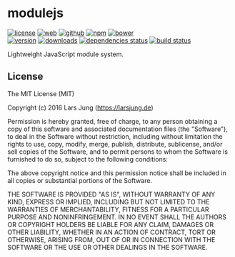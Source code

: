 # modulejs

[![license][license-img]][github] [![web][web-img]][web] [![github][github-img]][github] [![npm][npm-img]][npm] [![bower][bower-img]][github]  
[![version][npm-v-img]][npm] [![downloads][npm-dm-img]][npm] [![dependencies status][gemnasium-img]][gemnasium] [![build status][travis-img]][travis]

Lightweight JavaScript module system.


## License
The MIT License (MIT)

Copyright (c) 2016 Lars Jung (https://larsjung.de)

Permission is hereby granted, free of charge, to any person obtaining a copy
of this software and associated documentation files (the "Software"), to deal
in the Software without restriction, including without limitation the rights
to use, copy, modify, merge, publish, distribute, sublicense, and/or sell
copies of the Software, and to permit persons to whom the Software is
furnished to do so, subject to the following conditions:

The above copyright notice and this permission notice shall be included in
all copies or substantial portions of the Software.

THE SOFTWARE IS PROVIDED "AS IS", WITHOUT WARRANTY OF ANY KIND, EXPRESS OR
IMPLIED, INCLUDING BUT NOT LIMITED TO THE WARRANTIES OF MERCHANTABILITY,
FITNESS FOR A PARTICULAR PURPOSE AND NONINFRINGEMENT. IN NO EVENT SHALL THE
AUTHORS OR COPYRIGHT HOLDERS BE LIABLE FOR ANY CLAIM, DAMAGES OR OTHER
LIABILITY, WHETHER IN AN ACTION OF CONTRACT, TORT OR OTHERWISE, ARISING FROM,
OUT OF OR IN CONNECTION WITH THE SOFTWARE OR THE USE OR OTHER DEALINGS IN
THE SOFTWARE.


[web]: https://larsjung.de/modulejs/
[github]: https://github.com/lrsjng/modulejs
[npm]: https://www.npmjs.org/package/modulejs
[gemnasium]: https://gemnasium.com/lrsjng/modulejs
[travis]: https://travis-ci.org/lrsjng/modulejs

[license-img]: https://img.shields.io/badge/license-MIT-a0a060.svg?style=flat-square
[web-img]: https://img.shields.io/badge/web-larsjung.de/modulejs-a0a060.svg?style=flat-square
[github-img]: https://img.shields.io/badge/github-lrsjng/modulejs-a0a060.svg?style=flat-square
[npm-img]: https://img.shields.io/badge/npm-modulejs-a0a060.svg?style=flat-square
[bower-img]: https://img.shields.io/badge/bower-lrsjng/modulejs-a0a060.svg?style=flat-square

[npm-v-img]: https://img.shields.io/npm/v/modulejs.svg?style=flat-square
[npm-dm-img]: https://img.shields.io/npm/dm/modulejs.svg?style=flat-square
[gemnasium-img]: https://img.shields.io/gemnasium/lrsjng/modulejs.svg?style=flat-square
[travis-img]: https://img.shields.io/travis/lrsjng/modulejs.svg?style=flat-square

